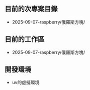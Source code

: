 ## 目前的次專案目錄
- 2025-09-07-raspberry/俄羅斯方塊/

## 目前的工作區
- 2025-09-07-raspberry/俄羅斯方塊/

## 開發環境

- uv的虛擬環境
